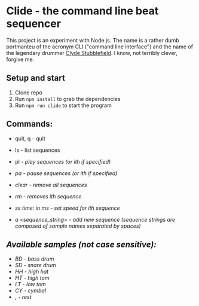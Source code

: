 # Clide - the command line beat sequencer

This project is an experiment with Node js. The name is a rather dumb portmanteu of
the acronym CLI ("command line interface") and the name of the legendary 
drummer [Clyde Stubblefield]("https://en.wikipedia.org/wiki/Clyde_Stubblefield"). I know,
not terribly clever, forgive me.

## Setup and start
  1. Clone repo
  2. Run `npm install` to grab the dependencies
  3. Run `npm run clide` to start the program

## Commands:

* quit, q - quit
* ls - list sequences
* pl <i> - play sequences (or ith if specified)
* pa <i> - pause sequences (or ith if specified)

* clear - remove all sequences 
* rm <i> - removes ith sequence

* ss <i> time: in ms - set speed for ith sequence

* a <sequence_string> - add new sequence
(sequence strings are composed of sample names separated by spaces)

## Available samples (not case sensitive): 
* BD - bass drum
* SD - snare drum
* HH - high hat
* HT - high tom
* LT - low tom
* CY - cymbal
* ,  - rest
